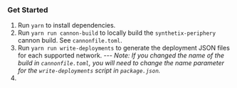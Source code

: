 ### Get Started

1. Run `yarn` to install dependencies.
2. Run `yarn run cannon-build` to locally build the `synthetix-periphery` cannon build. See `cannonfile.toml`.
3. Run `yarn run write-deployments` to generate the deployment JSON files for each supported network.
   --- _Note: If you changed the name of the build in `cannonfile.toml`, you will need to change the name parameter for the `write-deployments` script in `package.json`._
4.
